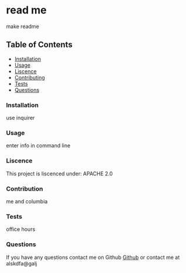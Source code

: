 # read me
  make readme 
  ## Table of Contents
  * [Installation](#installation)
  * [Usage](#usage)
  * [Liscence](#liscence)
  * [Contributing](#contributing)
  * [Tests](#tests)
  * [Questions](#questions)
### Installation
use inquirer 
### Usage
enter info in command line
### Liscence 
This project is liscenced under:
APACHE 2.0
### Contribution
me and columbia
### Tests
office hours
### Questions
If you have any questions contact me on Github [Github](https://github.com/sensus0) or contact me at alskdfa@galj


